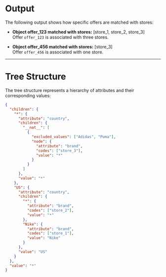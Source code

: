 # Output

The following output shows how specific offers are matched with stores:

- **Object offer_123 matched with stores:** [store_1, store_2, store_3]  
  Offer `offer_123` is associated with three stores.

- **Object offer_456 matched with stores:** [store_3]  
  Offer `offer_456` is associated with one store.

---

# Tree Structure

The tree structure represents a hierarchy of attributes and their corresponding values:

```json
{
  "children": {
    "*": {
      "attribute": "country",
      "children": {
        "__not__": [
          {
            "excluded_values": ["Adidas", "Puma"],
            "node": {
              "attribute": "brand",
              "codes": ["store_3"],
              "value": "*"
            }
          }
        ]
      },
      "value": "*"
    },
    "US": {
      "attribute": "country",
      "children": {
        "*": {
          "attribute": "brand",
          "codes": ["store_2"],
          "value": "*"
        },
        "Nike": {
          "attribute": "brand",
          "codes": ["store_1"],
          "value": "Nike"
        }
      },
      "value": "US"
    }
  },
  "value": "*"
}